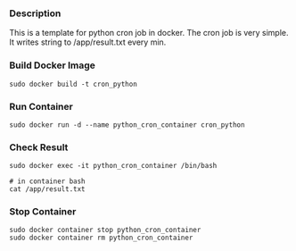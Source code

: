 ### Description
This is a template for python cron job in docker. 
The cron job is very simple. It writes string to /app/result.txt every min.
 

### Build Docker Image

```
sudo docker build -t cron_python
```

### Run Container

```
sudo docker run -d --name python_cron_container cron_python
```


### Check Result

```
sudo docker exec -it python_cron_container /bin/bash

# in container bash
cat /app/result.txt
```

### Stop Container


```
sudo docker container stop python_cron_container
sudo docker container rm python_cron_container
```